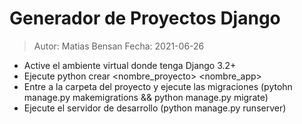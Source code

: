 # Generador de Proyectos Django

> Autor: Matias Bensan Fecha: 2021-06-26


- Active el ambiente virtual donde tenga Django 3.2+
- Ejecute python crear <nombre_proyecto> <nombre_app>
- Entre a la carpeta del proyecto y ejecute las migraciones (pytohn manage.py makemigrations && python manage.py migrate)
- Ejecute el servidor de desarrollo (python manage.py runserver)